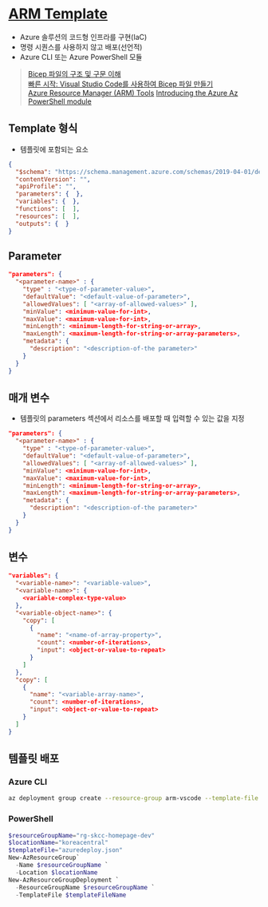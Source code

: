 # [ARM Template](https://docs.microsoft.com/ko-kr/azure/azure-resource-manager/templates/overview)
- Azure 솔루션의 코드형 인프라를 구현(IaC)
- 명령 시퀀스를 사용하지 않고 배포(선언적)
- Azure CLI 또는 Azure PowerShell 모듈

> [Bicep 파일의 구조 및 구문 이해](https://docs.microsoft.com/ko-kr/azure/azure-resource-manager/bicep/file)  
> [빠른 시작: Visual Studio Code를 사용하여 Bicep 파일 만들기](https://docs.microsoft.com/ko-kr/azure/azure-resource-manager/bicep/quickstart-create-bicep-use-visual-studio-code?tabs=CLI)  
> [Azure Resource Manager (ARM) Tools](https://marketplace.visualstudio.com/items?itemName=msazurermtools.azurerm-vscode-tools)
> [Introducing the Azure Az PowerShell module](https://docs.microsoft.com/ko-kr/powershell/azure/new-azureps-module-az?view=azps-7.1.0)

## Template 형식
- 템플릿에 포함되는 요소
```json
{
  "$schema": "https://schema.management.azure.com/schemas/2019-04-01/deploymentTemplate.json#",
  "contentVersion": "",
  "apiProfile": "",
  "parameters": {  },
  "variables": {  },
  "functions": [  ],
  "resources": [  ],
  "outputs": {  }
}
```

## Parameter
```json
"parameters": {
  "<parameter-name>" : {
    "type" : "<type-of-parameter-value>",
    "defaultValue": "<default-value-of-parameter>",
    "allowedValues": [ "<array-of-allowed-values>" ],
    "minValue": <minimum-value-for-int>,
    "maxValue": <maximum-value-for-int>,
    "minLength": <minimum-length-for-string-or-array>,
    "maxLength": <maximum-length-for-string-or-array-parameters>,
    "metadata": {
      "description": "<description-of-the parameter>"
    }
  }
}
```

## 매개 변수
- 템플릿의 parameters 섹션에서 리소스를 배포할 때 입력할 수 있는 값을 지정
```json
"parameters": {
  "<parameter-name>" : {
    "type" : "<type-of-parameter-value>",
    "defaultValue": "<default-value-of-parameter>",
    "allowedValues": [ "<array-of-allowed-values>" ],
    "minValue": <minimum-value-for-int>,
    "maxValue": <maximum-value-for-int>,
    "minLength": <minimum-length-for-string-or-array>,
    "maxLength": <maximum-length-for-string-or-array-parameters>,
    "metadata": {
      "description": "<description-of-the parameter>"
    }
  }
}
```

## 변수
```json
"variables": {
  "<variable-name>": "<variable-value>",
  "<variable-name>": {
    <variable-complex-type-value>
  },
  "<variable-object-name>": {
    "copy": [
      {
        "name": "<name-of-array-property>",
        "count": <number-of-iterations>,
        "input": <object-or-value-to-repeat>
      }
    ]
  },
  "copy": [
    {
      "name": "<variable-array-name>",
      "count": <number-of-iterations>,
      "input": <object-or-value-to-repeat>
    }
  ]
}
```

## 템플릿 배포
### Azure CLI
```bash
az deployment group create --resource-group arm-vscode --template-file azuredeploy.json --parameters azuredeploy.parameters.json
```

### PowerShell
```powershell
$resourceGroupName="rg-skcc-homepage-dev"
$locationName="koreacentral"
$templateFile="azuredeploy.json"
New-AzResourceGroup`
  -Name $resourceGroupName `
  -Location $locationName
New-AzResourceGroupDeployment `
  -ResourceGroupName $resourceGroupName `
  -TemplateFile $templateFileName
```
